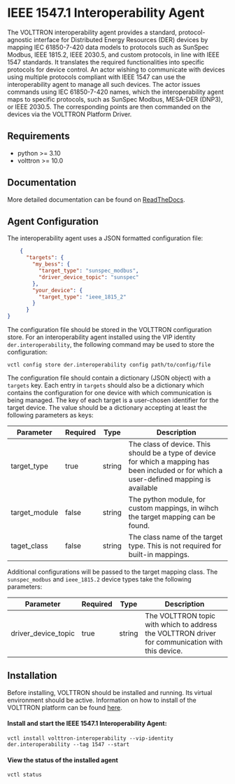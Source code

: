 # IEEE 1547.1 Interoperability Agent

[//]: # (![Eclipse VOLTTRON 10.0.5rc0]&#40;https://img.shields.io/badge/Eclipse%20VOLTTRON-10.0.5rc0-red.svg&#41;)

[//]: # (![Python 3.10]&#40;https://img.shields.io/badge/python-3.10-blue.svg&#41;)

[//]: # (![Python 3.11]&#40;https://img.shields.io/badge/python-3.11-blue.svg&#41;)

[//]: # ([![pypi version]&#40;https://img.shields.io/pypi/v/volttron-interoperability.svg&#41;]&#40;https://pypi.org/project/volttron-interoperability/&#41;)

[//]: # ()
[//]: # (Main branch tests:&nbsp;&nbsp;&nbsp;&nbsp;&nbsp;&nbsp;&nbsp; [![Main Branch Passing?]&#40;https://github.com/eclipse-volttron/volttron-interoperability/actions/workflows/run-tests.yml/badge.svg?branch=main&#41;]&#40;https://github.com/eclipse-volttron/volttron-interoperability/actions/workflows/run-tests.yml&#41;)

[//]: # ()
[//]: # (Develop branch tests:&nbsp;&nbsp; [![Develop Branch Passing?]&#40;https://github.com/eclipse-volttron/volttron-interoperability/actions/workflows/run-tests.yml/badge.svg?branch=develop&#41;]&#40;https://github.com/eclipse-volttron/volttron-interoperability/actions/workflows/run-tests.yml&#41;)

The VOLTTRON interoperability agent provides a standard, protocol-agnostic interface for
Distributed Energy Resources (DER) devices by mapping IEC 61850-7-420 data models to protocols such as SunSpec Modbus,
IEEE 1815.2, IEEE 2030.5, and custom protocols, in line with IEEE 1547 standards.
It translates the required functionalities into specific protocols for device control.
An actor wishing to communicate with devices using multiple protocols
compliant with IEEE 1547 can use the interoperability agent to manage all such devices.
The actor issues commands using IEC 61850-7-420 names, which the interoperability agent maps to specific protocols,
such as SunSpec Modbus, MESA-DER (DNP3), or IEEE 2030.5. The corresponding points are then commanded on the devices
via the VOLTTRON Platform Driver.

## Requirements

* python >= 3.10
* volttron >= 10.0 

## Documentation

More detailed documentation can be found on
[ReadTheDocs](https://eclipse-volttron.readthedocs.io/en/latest/external-docs/volttron-interoperability/index.html).

## Agent Configuration

The interoperability agent uses a JSON formatted configuration file:

```json
    {
      "targets": {
        "my_bess": {
          "target_type": "sunspec_modbus",
          "driver_device_topic": "sunspec"
        },
        "your_device": {
          "target_type": "ieee_1815_2"
        }
      }
} 
```

The configuration file should be stored in the VOLTTRON
configuration store. For an interoperability agent installed using the VIP identity
`der.interoperability`, the following command may be used to store the configuration:

```shell
vctl config store der.interoperability config path/to/config/file
```

The configuration file should contain a dictionary (JSON object) with a `targets` key. Each entry in `targets`
should also be a dictionary which contains the configuration for one device with which communication is being
managed. The key of each target is a user-chosen identifier for the target device. The value should be a dictionary
accepting at least the following parameters as keys:

| Parameter      | Required  | Type   | Description                                                                                                                                 |
|----------------|-----------|--------|---------------------------------------------------------------------------------------------------------------------------------------------|
| target_type    | true      | string | The class of device. This should be a type of device for which a mapping has been included or for which a user-defined mapping is available |
| target_module  | false     | string | The python module, for custom mappings, in wihch the target mapping can be found.                                                           |
| taget_class    | false     | string | The class name of the target type. This is not required for built-in mappings.                                                              | 

Additional configurations will be passed to the target mapping class. The `sunspec_modbus` and `ieee_1815.2` device types take the following parameters:

| Parameter           | Required | Type   | Description                                                                                      |
|---------------------|----------|--------|--------------------------------------------------------------------------------------------------|
| driver_device_topic | true     | string | The VOLTTRON topic with which to address the VOLTTRON driver for communication with this device. |


## Installation

Before installing, VOLTTRON should be installed and running.  Its virtual environment should be active.
Information on how to install of the VOLTTRON platform can be found
[here](https://github.com/eclipse-volttron/volttron-core).

#### Install and start the IEEE 1547.1 Interoperability Agent:

```shell
vctl install volttron-interoperability --vip-identity der.interoperability --tag 1547 --start
```

#### View the status of the installed agent

```shell
vctl status
```